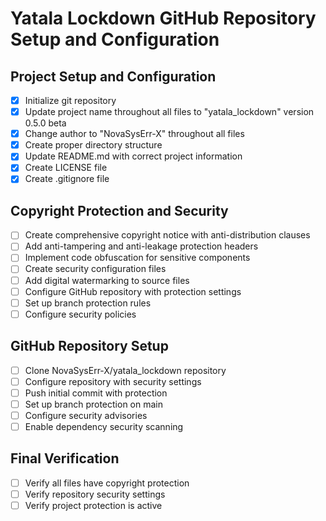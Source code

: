 # Yatala Lockdown GitHub Repository Setup and Configuration

## Project Setup and Configuration
- [x] Initialize git repository
- [x] Update project name throughout all files to "yatala_lockdown" version 0.5.0 beta
- [x] Change author to "NovaSysErr-X" throughout all files
- [x] Create proper directory structure
- [x] Update README.md with correct project information
- [x] Create LICENSE file
- [x] Create .gitignore file

## Copyright Protection and Security
- [ ] Create comprehensive copyright notice with anti-distribution clauses
- [ ] Add anti-tampering and anti-leakage protection headers
- [ ] Implement code obfuscation for sensitive components
- [ ] Create security configuration files
- [ ] Add digital watermarking to source files
- [ ] Configure GitHub repository with protection settings
- [ ] Set up branch protection rules
- [ ] Configure security policies

## GitHub Repository Setup
- [ ] Clone NovaSysErr-X/yatala_lockdown repository
- [ ] Configure repository with security settings
- [ ] Push initial commit with protection
- [ ] Set up branch protection on main
- [ ] Configure security advisories
- [ ] Enable dependency security scanning

## Final Verification
- [ ] Verify all files have copyright protection
- [ ] Verify repository security settings
- [ ] Verify project protection is active